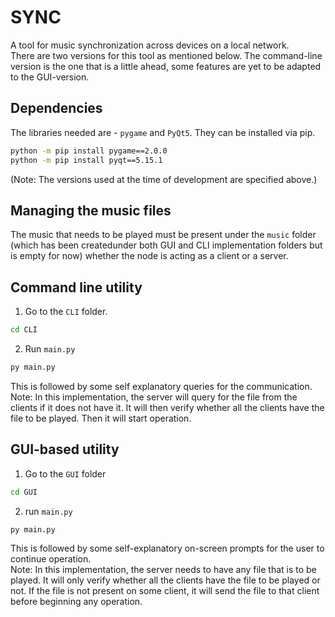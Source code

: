 # SYNC

A tool for music synchronization across devices on a local network.  
There are two versions for this tool as mentioned below. The command-line version is the one that is a little ahead, some features are yet to be adapted to the GUI-version.  


## Dependencies 
The libraries needed are - `pygame` and `PyQt5`. They can be installed via pip.
```bash
python -m pip install pygame==2.0.0
python -m pip install pyqt==5.15.1
```
(Note: The versions used at the time of development are specified above.)


## Managing the music files
The music that needs to be played must be present under the `music` folder (which has been createdunder both GUI and CLI implementation folders but is empty for now) whether the node is acting as a client or a server.

## Command line utility

1. Go to the `CLI` folder.
```bash
cd CLI
```
2. Run `main.py`

```bash
py main.py
```

This is followed by some self explanatory queries for the communication.  
Note: In this implementation, the server will query for the file from the clients if it does not have it. It will then verify whether all the clients have the file to be played. Then it will start operation.

## GUI-based utility

1. Go to the `GUI` folder
```bash
cd GUI
```
2. run `main.py`
```bash
py main.py
```

This is followed by some self-explanatory on-screen prompts for the user to continue operation.  
Note: In this implementation, the server needs to have any file that is to be played. It will only verify whether all the clients have the file to be played or not. If the file is not present on some client, it will send the file to that client before beginning any operation.
